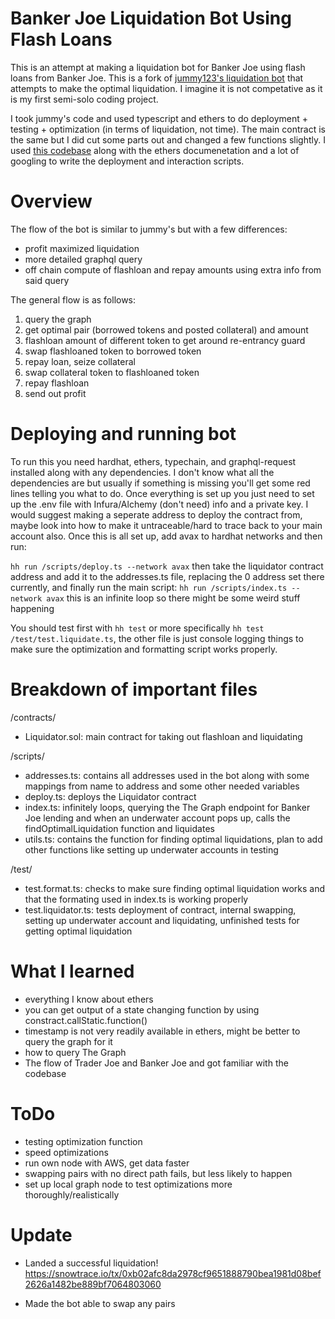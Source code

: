 # Banker Joe Liquidation Bot Using Flash Loans
This is an attempt at making a liquidation bot for Banker Joe using flash loans from Banker Joe. This is a fork of [jummy123's liquidation bot](https://github.com/jummy123/last-resort-liquidator) that attempts to make the optimal liquidation. I imagine it is not competative as it is my first semi-solo coding project. 

I took jummy's code and used typescript and ethers to do deployment + testing + optimization (in terms of liquidation, not time). The main contract is the same but I did cut some parts out and changed a few functions slightly. I used [this codebase](https://github.com/Sanghren/avalanche-hardhat-fork-tutorial) along with the ethers documenetation and a lot of googling to write the deployment and interaction scripts. 

# Overview

The flow of the bot is similar to jummy's but with a few differences:
- profit maximized liquidation
- more detailed graphql query
- off chain compute of flashloan and repay amounts using extra info from said query

The general flow is as follows:
1. query the graph
2. get optimal pair (borrowed tokens and posted collateral) and amount
3. flashloan amount of different token to get around re-entrancy guard
4. swap flashloaned token to borrowed token
5. repay loan, seize collateral
6. swap collateral token to flashloaned token
7. repay flashloan
8. send out profit

# Deploying and running bot

To run this you need hardhat, ethers, typechain, and graphql-request installed along with any dependencies. I don't know what all the dependencies are but usually if something is missing you'll get some red lines telling you what to do. Once everything is set up you just need to set up the .env file with Infura/Alchemy (don't need) info and a private key. I would suggest making a seperate address to deploy the contract from, maybe look into how to make it untraceable/hard to trace back to your main account also. Once this is all set up, add avax to hardhat networks and then run: 

`hh run /scripts/deploy.ts --network avax`
then take the liquidator contract address and add it to the addresses.ts file, replacing the 0 address set there currently, and finally run the main script:
`hh run /scripts/index.ts --network avax`
this is an infinite loop so there might be some weird stuff happening

You should test first with `hh test` or more specifically `hh test /test/test.liquidate.ts`, the other file is just console logging things to make sure the optimization and formatting script works properly.

# Breakdown of important files

/contracts/
- Liquidator.sol: main contract for taking out flashloan and liquidating

/scripts/
- addresses.ts: contains all addresses used in the bot along with some mappings from name to address and some other needed variables
- deploy.ts: deploys the Liquidator contract
- index.ts: infinitely loops, querying the The Graph endpoint for Banker Joe lending and when an underwater account pops up, calls the findOptimalLiquidation function and liquidates
- utils.ts: contains the function for finding optimal liquidations, plan to add other functions like setting up underwater accounts in testing

/test/
- test.format.ts: checks to make sure finding optimal liquidation works and that the formating used in index.ts is working properly
- test.liquidator.ts: tests deployment of contract, internal swapping, setting up underwater account and liquidating, unfinished tests for getting optimal liquidation

# What I learned
* everything I know about ethers
* you can get output of a state changing function by using constract.callStatic.function()
* timestamp is not very readily available in ethers, might be better to query the graph for it
* how to query The Graph
* The flow of Trader Joe and Banker Joe and got familiar with the codebase

# ToDo
- testing optimization function
- speed optimizations
- run own node with AWS, get data faster
- swapping pairs with no direct path fails, but less likely to happen
- set up local graph node to test optimizations more thoroughly/realistically

# Update
- Landed a successful liquidation! 
https://snowtrace.io/tx/0xb02afc8da2978cf9651888790bea1981d08bef2626a1482be889bf7064803060

- Made the bot able to swap any pairs
